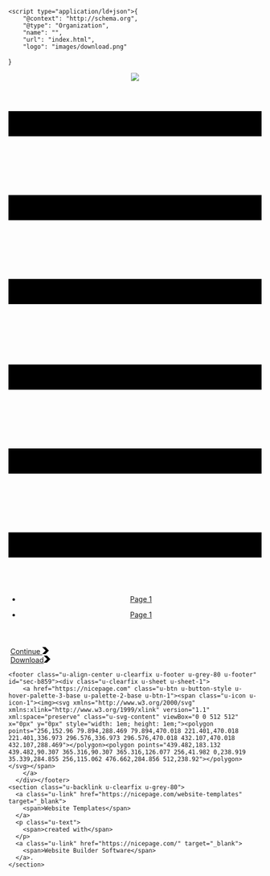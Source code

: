 <!DOCTYPE html>
<html style="font-size: 16px;">
  <head>
    <meta name="viewport" content="width=device-width, initial-scale=1.0">
    <meta charset="utf-8">
    <meta name="keywords" content="">
    <meta name="description" content="">
    <meta name="page_type" content="np-template-header-footer-from-plugin">
    <title>Page 1</title>
    <link rel="stylesheet" href="nicepage.css" media="screen">
<link rel="stylesheet" href="Page-1.css" media="screen">
    <script class="u-script" type="text/javascript" src="jquery.js" defer=""></script>
    <script class="u-script" type="text/javascript" src="nicepage.js" defer=""></script>
    <meta name="generator" content="Nicepage 2.27.3, nicepage.com">
    <link id="u-theme-google-font" rel="stylesheet" href="https://fonts.googleapis.com/css?family=Roboto:100,100i,300,300i,400,400i,500,500i,700,700i,900,900i|Open+Sans:300,300i,400,400i,600,600i,700,700i,800,800i">
    
    
    
    <script type="application/ld+json">{
		"@context": "http://schema.org",
		"@type": "Organization",
		"name": "",
		"url": "index.html",
		"logo": "images/download.png"
}</script>
    <meta property="og:title" content="Page 1">
    <meta property="og:type" content="website">
    <meta name="theme-color" content="#478ac9">
    <link rel="canonical" href="index.html">
    <meta property="og:url" content="index.html">
  </head>
  <body data-home-page="Page-1.html" data-home-page-title="Page 1" class="u-body u-overlap"><header class="u-align-center-sm u-align-center-xs u-clearfix u-header u-header" id="sec-c68f"><div class="u-clearfix u-sheet u-valign-middle-lg u-valign-middle-md u-valign-middle-sm u-valign-middle-xl u-sheet-1">
        <a href="https://www.snapchat.com/add/yousf_jawhar" class="u-image u-logo u-image-1" title="snapchat">
          <img src="images/download.png" class="u-logo-image u-logo-image-1" data-image-width="161.85">
        </a>
        <nav class="u-align-left u-menu u-menu-dropdown u-offcanvas u-menu-1">
          <div class="menu-collapse" style="font-size: 1rem;">
            <a class="u-button-style u-nav-link" href="#">
              <svg class="u-svg-link" preserveAspectRatio="xMidYMin slice" viewBox="0 0 302 302" style=""><use xmlns:xlink="http://www.w3.org/1999/xlink" xlink:href="#svg-8a8f"></use></svg>
              <svg xmlns="http://www.w3.org/2000/svg" xmlns:xlink="http://www.w3.org/1999/xlink" version="1.1" id="svg-8a8f" x="0px" y="0px" viewBox="0 0 302 302" style="enable-background:new 0 0 302 302;" xml:space="preserve" class="u-svg-content"><g><rect y="36" width="302" height="30"></rect><rect y="236" width="302" height="30"></rect><rect y="136" width="302" height="30"></rect>
</g><g></g><g></g><g></g><g></g><g></g><g></g><g></g><g></g><g></g><g></g><g></g><g></g><g></g><g></g><g></g></svg>
            </a>
          </div>
          <div class="u-custom-menu u-nav-container">
            <ul class="u-nav u-unstyled u-nav-1"><li class="u-nav-item"><a class="u-button-style u-nav-link u-text-active-palette-1-base u-text-hover-palette-2-base" href="Page-1.html" style="padding: 10px 20px;">Page 1</a>
</li></ul>
          </div>
          <div class="u-custom-menu u-nav-container-collapse">
            <div class="u-align-center u-black u-container-style u-inner-container-layout u-opacity u-opacity-95 u-sidenav">
              <div class="u-menu-close"></div>
              <ul class="u-align-center u-nav u-popupmenu-items u-unstyled u-nav-2"><li class="u-nav-item"><a class="u-button-style u-nav-link" href="Page-1.html">Page 1</a>
</li></ul>
            </div>
            <div class="u-black u-menu-overlay u-opacity u-opacity-70"></div>
          </div>
        </nav>
      </div></header>
    <section class="u-align-left u-clearfix u-section-1" id="sec-7270">
      <div class="u-clearfix u-sheet u-sheet-1">
        <img src="images/uncover-unc0ver-Icon-app-200px.png" alt="" class="u-image u-image-default u-image-1" data-image-width="200" data-image-height="200">
        <a href="https://nicepage.com" class="u-border-1 u-border-palette-2-base u-btn u-btn-round u-button-style u-gradient u-none u-radius-4 u-text-hover-black u-btn-1">Continue&nbsp;<span class="u-icon u-icon-1"><svg xmlns="http://www.w3.org/2000/svg" xmlns:xlink="http://www.w3.org/1999/xlink" version="1.1" xml:space="preserve" class="u-svg-content" viewBox="0 0 490.667 490.667" x="0px" y="0px" style="width: 1em; height: 1em;"><path d="M466.201,237.781L231.534,3.115C229.55,1.131,226.841,0,224.003,0h-192c-4.309,0-8.213,2.603-9.856,6.592 s-0.725,8.555,2.304,11.627l227.136,227.115L24.451,472.448c-3.051,3.051-3.968,7.637-2.304,11.627 c1.664,3.989,5.547,6.592,9.856,6.592h192c2.837,0,5.547-1.131,7.552-3.115l234.667-234.667 C470.382,248.704,470.382,241.963,466.201,237.781z"></path></svg><img></span>
        </a>
      </div>
    </section>
    <section class="u-align-left u-clearfix u-section-2" id="carousel_5533">
      <div class="u-clearfix u-sheet u-sheet-1">
        <img src="./images/uncover-unc0ver-Icon-app-200px.png" alt="" class="u-image u-image-default u-image-1" data-image-width="200" data-image-height="200">
        <a href="https://nicepage.com" class="u-border-1 u-border-palette-2-base u-btn u-btn-round u-button-style u-gradient u-none u-radius-4 u-text-hover-black u-btn-1">Download<span class="u-icon u-icon-1"><svg xmlns="http://www.w3.org/2000/svg" xmlns:xlink="http://www.w3.org/1999/xlink" version="1.1" xml:space="preserve" class="u-svg-content" viewBox="0 0 490.667 490.667" x="0px" y="0px" style="width: 1em; height: 1em;" id="svg-b596"><path d="M466.201,237.781L231.534,3.115C229.55,1.131,226.841,0,224.003,0h-192c-4.309,0-8.213,2.603-9.856,6.592 s-0.725,8.555,2.304,11.627l227.136,227.115L24.451,472.448c-3.051,3.051-3.968,7.637-2.304,11.627 c1.664,3.989,5.547,6.592,9.856,6.592h192c2.837,0,5.547-1.131,7.552-3.115l234.667-234.667 C470.382,248.704,470.382,241.963,466.201,237.781z"></path></svg><img></span>
        </a>
      </div>
    </section>
    
    
    <footer class="u-align-center u-clearfix u-footer u-grey-80 u-footer" id="sec-b859"><div class="u-clearfix u-sheet u-sheet-1">
        <a href="https://nicepage.com" class="u-btn u-button-style u-hover-palette-3-base u-palette-2-base u-btn-1"><span class="u-icon u-icon-1"><img><svg xmlns="http://www.w3.org/2000/svg" xmlns:xlink="http://www.w3.org/1999/xlink" version="1.1" xml:space="preserve" class="u-svg-content" viewBox="0 0 512 512" x="0px" y="0px" style="width: 1em; height: 1em;"><polygon points="256,152.96 79.894,288.469 79.894,470.018 221.401,470.018 221.401,336.973 296.576,336.973 296.576,470.018 432.107,470.018 432.107,288.469"></polygon><polygon points="439.482,183.132 439.482,90.307 365.316,90.307 365.316,126.077 256,41.982 0,238.919 35.339,284.855 256,115.062 476.662,284.856 512,238.92"></polygon></svg></span>
        </a>
      </div></footer>
    <section class="u-backlink u-clearfix u-grey-80">
      <a class="u-link" href="https://nicepage.com/website-templates" target="_blank">
        <span>Website Templates</span>
      </a>
      <p class="u-text">
        <span>created with</span>
      </p>
      <a class="u-link" href="https://nicepage.com/" target="_blank">
        <span>Website Builder Software</span>
      </a>. 
    </section>
  </body>
</html>
